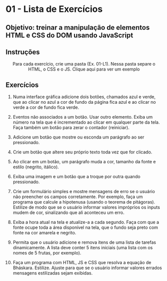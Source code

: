 # 01 - Lista de Exercícios
## Objetivo: treinar a manipulação de elementos HTML e CSS do DOM usando JavaScript

## Instruções
<p align="center"> Para cada exercício, crie uma pasta (Ex. 01-L1). Nessa pasta
separe o HTML, o CSS e o JS. 
<a ref="https://github.com/rjhalmeman/dw1/tree/main/Exemplos/SomarDoisNumerosHTMLCssJS">Clique
aqui para ver um exemplo</a> </p>

## Exercícios

1. Numa interface gráfica adicione dois botões, chamados azul e verde, que ao clicar no azul a cor de fundo da página fica azul e ao clicar no verde a cor de fundo fica verde.

2. Eventos não associados a um botão. Usar outro elemento. Exiba um número na tela que é incrementado ao clicar em qualquer parte da tela. Faça também um botão para zerar o contador (reiniciar).

3. Adicione um botão que mostre ou esconda um parágrafo ao ser pressionado.

4. Crie um botão que altere seu próprio texto toda vez que for clicado.

5. Ao clicar em um botão, um parágrafo muda a cor, tamanho da fonte e estilo (negrito, itálico).

6. Exiba uma imagem e um botão que a troque por outra quando pressionado.

7. Crie um formulário simples e mostre mensagens de erro se o usuário não preencher os campos corretamente. Por exemplo, faça um programa que calcule a hipotenusa (usando o teorema de pitágoras). Estilize de modo que se o usuário informar valores impróprios os inputs mudem de cor, sinalizando que ali aconteceu um erro.

8. Exiba a hora atual na tela e atualize-a a cada segundo. Faça com que a fonte ocupe toda a área disponível na tela, que o fundo seja preto com fonte na cor amarela e negrito.

9. Permita que o usuário adicione e remova itens de uma lista de tarefas dinamicamente. A lista deve conter 5 itens iniciais (uma lista com os nomes de 5 frutas, por exemplo).

10. Faça um programa com HTML, JS e CSS que resolva a equação de Bháskara. Estilize. Ajuste para que se o usuário informar valores errados mensagens estilizadas sejam exibidas.

